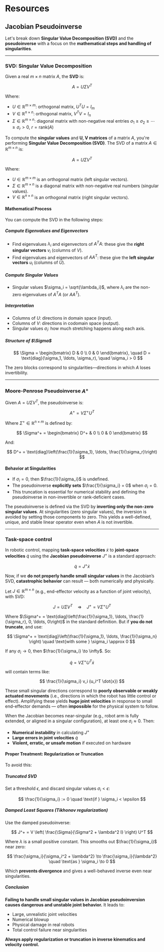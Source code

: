 # Resources

## Jacobian Pseudoinverse

Let's break down **Singular Value Decomposition (SVD)** and the **pseudoinverse** with a focus on the **mathematical steps and handling of singularities**.

---

### SVD: Singular Value Decomposition

Given a real $m \times n$ matrix $A$, the **SVD** is:

$$
A = U \Sigma V^T
$$

Where:

* $U \in \mathbb{R}^{m \times m}$: orthogonal matrix, $U^T U = I_m$
* $V \in \mathbb{R}^{n \times n}$: orthogonal matrix, $V^T V = I_n$
* $\Sigma \in \mathbb{R}^{m \times n}$: diagonal matrix with non-negative real entries $\sigma_1 \geq \sigma_2 \geq \cdots \geq \sigma_r > 0$, $r = \text{rank}(A)$

To compute the **singular values** and **U, V matrices** of a matrix $A$, you're performing **Singular Value Decomposition (SVD)**. The SVD of a matrix $A \in \mathbb{R}^{m \times n}$ is:

$$
A = U \Sigma V^T
$$

Where:

* $U \in \mathbb{R}^{m \times m}$ is an orthogonal matrix (left singular vectors).
* $\Sigma \in \mathbb{R}^{m \times n}$ is a diagonal matrix with non-negative real numbers (singular values).
* $V \in \mathbb{R}^{n \times n}$ is an orthogonal matrix (right singular vectors).

<h4>Mathematical Process</h4>

You can compute the SVD in the following steps:

<h5>Compute Eigenvalues and Eigenvectors</h5>

* Find eigenvalues $\lambda_i$ and eigenvectors of $A^TA$: these give the **right singular vectors** $v_i$ (columns of $V$).
* Find eigenvalues and eigenvectors of $AA^T$: these give the **left singular vectors** $u_i$ (columns of $U$).

<h5>Compute Singular Values</h5>

* Singular values $\sigma_i = \sqrt{\lambda_i}$, where $\lambda_i$ are the non-zero eigenvalues of $A^TA$ (or $AA^T$).

<h5>Interpretation</h5>

* Columns of $U$: directions in domain space (input).
* Columns of $V$: directions in codomain space (output).
* Singular values $\sigma_i$: how much stretching happens along each axis.

<h5>Structure of $\Sigma$</h5>

$$
\Sigma =
\begin{bmatrix}
D & 0 \\
0 & 0
\end{bmatrix}, \quad
D = \text{diag}(\sigma_1, \ldots, \sigma_r), \quad \sigma_i > 0
$$

The zero blocks correspond to singularities—directions in which $A$ loses invertibility.

---

### Moore-Penrose Pseudoinverse $A^+$

Given $A = U \Sigma V^T$, the pseudoinverse is:

$$
A^+ = V \Sigma^+ U^T
$$

Where $\Sigma^+ \in \mathbb{R}^{n \times m}$ is defined by:

$$
\Sigma^+ =
\begin{bmatrix}
D^+ & 0 \\
0 & 0
\end{bmatrix}
$$

And:

$$
D^+ = \text{diag}\left(\frac{1}{\sigma_1}, \ldots, \frac{1}{\sigma_r}\right)
$$

<h4>Behavior at Singularities</h4>

* If $\sigma_i = 0$, then $\frac{1}{\sigma_i}$ is undefined.
* The pseudoinverse **explicitly sets** $\frac{1}{\sigma_i} = 0$ when $\sigma_i = 0$.
* This truncation is essential for numerical stability and defining the pseudoinverse in non-invertible or rank-deficient cases.

The pseudoinverse is defined via the SVD by **inverting only the non-zero singular values**. At singularities (zero singular values), the inversion is avoided by setting those components to zero. This yields a well-defined, unique, and stable linear operator even when $A$ is not invertible.

---

### Task-space control

In robotic control, mapping **task-space velocities** $\dot{x}$ to **joint-space velocities** $\dot{q}$ using the **Jacobian pseudoinverse** $J^+$ is a standard approach:

$$
\dot{q} = J^+ \dot{x}
$$

Now, if we **do not properly handle small singular values** in the Jacobian’s SVD, **catastrophic behavior** can result — both numerically and physically.

Let $J \in \mathbb{R}^{m \times n}$ (e.g., end-effector velocity as a function of joint velocity), with SVD:

$$
J = U \Sigma V^T
\quad \Rightarrow \quad
J^+ = V \Sigma^+ U^T
$$

Where $\Sigma^+ = \text{diag}\left(\frac{1}{\sigma_1}, \ldots, \frac{1}{\sigma_r}, 0, \ldots, 0\right)$ in the standard definition. But if **you do not truncate**, and use:

$$
\Sigma^+ = \text{diag}\left(\frac{1}{\sigma_1}, \ldots, \frac{1}{\sigma_n} \right)
\quad \text{with some } \sigma_i \approx 0
$$

If any $\sigma_i \to 0$, then $\frac{1}{\sigma_i} \to \infty$. So:

$$
\dot{q} = V \Sigma^+ U^T \dot{x}
$$

will contain terms like:

$$
\frac{1}{\sigma_i} v_i (u_i^T \dot{x})
$$

These small singular directions correspond to **poorly observable or weakly actuated movements** (i.e., directions in which the robot has little control or effect). Amplifying these yields **huge joint velocities** in response to small end-effector demands — often **impossible** for the physical system to follow.

When the Jacobian becomes near-singular (e.g., robot arm is fully extended, or aligned in a singular configuration), at least one $\sigma_i \approx 0$. Then:

* **Numerical instability** in calculating $J^+$
* **Large errors in joint velocities** $\dot{q}$
* **Violent, erratic, or unsafe motion** if executed on hardware

<h4>Proper Treatment: Regularization or Truncation</h4>

To avoid this:

<h5>Truncated SVD</h5>

Set a threshold $\epsilon$, and discard singular values $\sigma_i < \epsilon$:

$$
\frac{1}{\sigma_i} := 0 \quad \text{if } \sigma_i < \epsilon
$$

<h5>Damped Least Squares (Tikhonov regularization)</h5>

Use the damped pseudoinverse:

$$
J^+ = V \left( \frac{\Sigma}{\Sigma^2 + \lambda^2 I} \right) U^T
$$

Where $\lambda$ is a small positive constant. This smooths out $\frac{1}{\sigma_i}$ near zero:

$$
\frac{\sigma_i}{\sigma_i^2 + \lambda^2} \to \frac{\sigma_i}{\lambda^2} \quad \text{as } \sigma_i \to 0
$$

Which **prevents divergence** and gives a well-behaved inverse even near singularities.

<h5>Conclusion</h5>

**Failing to handle small singular values in Jacobian pseudoinversion causes dangerous and unstable joint behavior.** It leads to:

* Large, unrealistic joint velocities
* Numerical blowup
* Physical damage in real robots
* Total control failure near singularities

**Always apply regularization or truncation in inverse kinematics and velocity control.**
